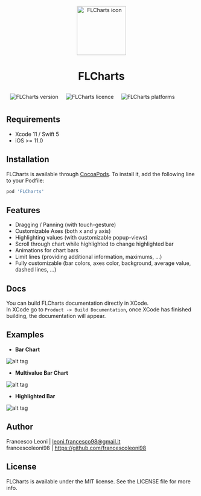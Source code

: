 <p align="center">
  <img style="width: 130px" src="https://raw.githubusercontent.com/francescoleoni98/FLCharts/main/Screenshots/FLCharts_icon.png" alt="FLCharts icon"/>
</p>
<H1 align="center">FLCharts</H1>

<div style="display: flex" >
  <img style="padding: 10px" src="https://img.shields.io/cocoapods/v/FLCharts.svg?style=flat" alt="FLCharts version"/>
  <img style="padding: 10px" src="https://img.shields.io/cocoapods/l/FLCharts.svg?style=flat" alt="FLCharts licence"/>
  <img style="padding: 10px" src="https://img.shields.io/cocoapods/p/FLCharts.svg?style=flat" alt="FLCharts platforms"/>
</div>


## Requirements
* Xcode 11 / Swift 5
* iOS >= 11.0


## Installation

FLCharts is available through [CocoaPods](https://cocoapods.org). To install it, add the following line to your Podfile:

```ruby
pod 'FLCharts'
```


## Features

 - Dragging / Panning (with touch-gesture)
 - Customizable Axes (both x and y axis)
 - Highlighting values (with customizable popup-views)
 - Scroll through chart while highlighted to change highlighted bar
 - Animations for chart bars
 - Limit lines (providing additional information, maximums, ...)
 - Fully customizable (bar colors, axes color, background, average value, dashed lines, ...)


## Docs

You can build FLCharts documentation directly in XCode.
</br>
In XCode go to `Product -> Build Documentation`, once XCode has finished building, the documentation will appear.


## Examples

 - **Bar Chart**

 ![alt tag](https://github.com/francescoleoni98/FLCharts/blob/main/Screenshots/base_chart.jpg)

 - **Multivalue Bar Chart**

 ![alt tag](https://github.com/francescoleoni98/FLCharts/blob/main/Screenshots/multiple_value_chart.jpg)

 - **Highlighted Bar**

 ![alt tag](https://github.com/francescoleoni98/FLCharts/blob/main/Screenshots/highlightedview_chart.jpg)


## Author

Francesco Leoni | leoni.francesco98@gmail.it 
</br>
francescoleoni98 | https://github.com/francescoleoni98


## License

FLCharts is available under the MIT license. See the LICENSE file for more info.
